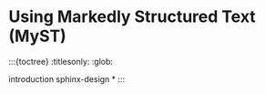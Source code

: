 # Using Markedly Structured Text (MyST)

:::{toctree}
:titlesonly:
:glob:

introduction
sphinx-design
*
:::
